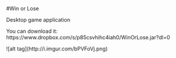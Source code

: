 #Win or Lose
<p>Desktop game application</p>
<p>You can download it: https://www.dropbox.com/s/p85csvhihc4iah0/WinOrLose.jar?dl=0</p>
![alt tag](http://i.imgur.com/bPVFoVj.png)

